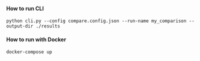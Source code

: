 

#### How to run CLI
```python cli.py --config compare.config.json --run-name my_comparison --output-dir ./results```

#### How to run with Docker
```docker-compose up```